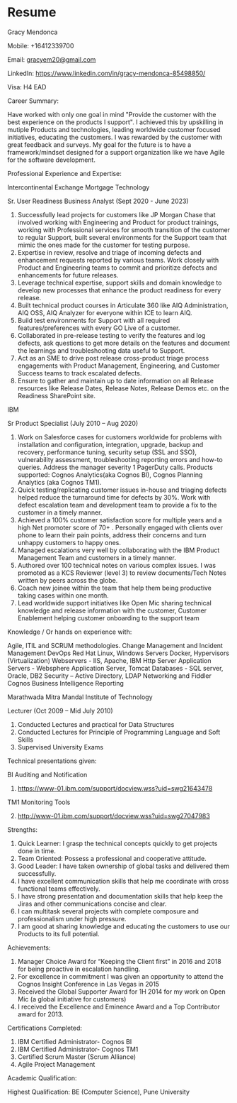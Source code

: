 # Resume

Gracy Mendonca	

Mobile: +16412339700

Email: gracyem20@gmail.com

LinkedIn: https://www.linkedin.com/in/gracy-mendonca-85498850/ 

Visa: H4 EAD 

Career Summary:

Have worked with only one goal in mind "Provide the customer with the best experience on the products I support". I achieved this by upskilling in mutiple Products and technologies, leading worldwide customer focused initiatives, educating the customers. I was rewarded by the customer with great feedback and surveys.
My goal for the future is to have a framework/mindset designed for a support organization like we have Agile for the software development.

Professional Experience and Expertise:

Intercontinental Exchange Mortgage Technology

Sr. User Readiness Business Analyst (Sept 2020 - June 2023) 

1. Successfully lead projects for customers like JP Morgan Chase that involved working with Engineering and Product for product trainings, working with Professional services for smooth transition of the customer to regular Support, built several environments for the Support team that mimic the ones made for the customer for testing purpose.
2. Expertise in review, resolve and triage of incoming defects and enhancement requests reported by various teams. Work closely with Product and Engineering teams to commit and prioritize defects and enhancements for future releases.
3. Leverage technical expertise, support skills and domain knowledge to develop new processes that enhance the product readiness for every release.
4. Built technical product courses in Articulate 360 like AIQ Administration, AIQ OSS, AIQ Analyzer for everyone within ICE to learn AIQ.
5. Build test environments for Support with all required features/preferences with every GO Live of a customer.
6. Collaborated in pre-release testing to verify the features and log defects, ask questions to get more details on the features and document the learnings and troubleshooting data useful to Support.
7. Act as an SME to drive post release cross-product triage process engagements with Product Management, Engineering, and Customer Success teams to track escalated defects. 
8. Ensure to gather and maintain up to date information on all Release resources like Release Dates, Release Notes, Release Demos etc. on the Readiness SharePoint site.

IBM

Sr Product Specialist (July 2010 – Aug 2020)

1. Work on Salesforce cases for customers worldwide for problems with installation and configuration, integration, upgrade, backup and recovery, performance tuning, security setup (SSL and SSO), vulnerability assessment, troubleshooting reporting errors and how-to queries. Address the manager severity 1 PagerDuty calls. Products supported: Cognos Analytics(aka Cognos BI), Cognos Planning Analytics (aka Cognos TM1).
2. Quick testing/replicating customer issues in-house and triaging defects helped reduce the turnaround time for defects by 30%. Work with defect escalation team and development team to provide a fix to the customer in a timely manner. 
3. Achieved a 100% customer satisfaction score for multiple years and a high Net promoter score of 70+ . Personally engaged with clients over phone to learn their pain points, address their concerns and turn unhappy customers to happy ones.
4. Managed escalations very well by collaborating with the IBM Product Management Team and customers in a timely manner.
5. Authored over 100 technical notes on various complex issues. I was promoted as a KCS Reviewer (level 3) to review documents/Tech Notes written by peers across the globe.
6. Coach new joinee within the team that help them being productive taking cases within one month.
7. Lead worldwide support initiatives like Open Mic sharing technical knowledge and release information with the customer, Customer Enablement helping customer onboarding to the support team

Knowledge / Or hands on experience with:

Agile, ITIL and SCRUM methodologies.
Change Management and Incident Management
DevOps
Red Hat Linux, Windows Servers
Docker, Hypervisors (Virtualization)
Webservers - IIS, Apache, IBM Http Server
Application Servers - Websphere Application Server, Tomcat
Databases - SQL server, Oracle, DB2
Security – Active Directory, LDAP
Networking and Fiddler
Cognos Business Intelligence Reporting

Marathwada Mitra Mandal Institute of Technology

Lecturer (Oct 2009 – Mid July 2010)

1. Conducted Lectures and practical for Data Structures
2. Conducted Lectures for Principle of Programming Language and Soft Skills
3. Supervised University Exams

Technical presentations given:

BI Auditing and Notification 

1. https://www-01.ibm.com/support/docview.wss?uid=swg21643478
 
TM1 Monitoring Tools

2. http://www-01.ibm.com/support/docview.wss?uid=swg27047983  

Strengths:

1. Quick Learner: I grasp the technical concepts quickly to get projects done in time.
2. Team Oriented: Possess a professional and cooperative attitude. 
3. Good Leader: I have taken ownership of global tasks and delivered them successfully.
4. I have excellent communication skills that help me coordinate with cross functional teams effectively.
5. I have strong presentation and documentation skills that help keep the Jiras and other communications concise and clear.
6. I can multitask several projects with complete composure and professionalism under high pressure.
7. I am good at sharing knowledge and educating the customers to use our Products to its full potential.

Achievements:

1. Manager Choice Award for “Keeping the Client first” in 2016 and 2018 for being proactive in escalation handling.
2. For excellence in commitment I was given an opportunity to attend the Cognos Insight Conference in Las Vegas in 2015
3. Received the Global Supporter Award for 1H 2014 for my work on Open Mic (a global initiative for customers)
4. I received the Excellence and Eminence Award and a Top Contributor award for 2013.

Certifications Completed:

1. IBM Certified Administrator- Cognos BI
2. IBM Certified Administrator- Cognos TM1
3. Certified Scrum Master (Scrum Alliance)
4. Agile Project Management

Academic Qualification:

Highest Qualification: BE (Computer Science), Pune University
 

